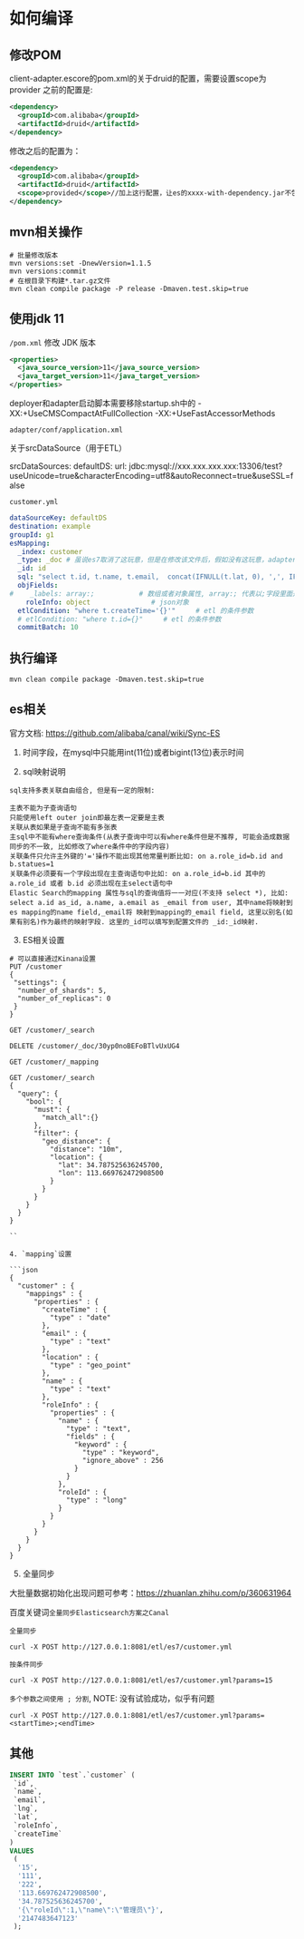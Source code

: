 # 如何编译

## 修改POM

client-adapter.escore的pom.xml的关于druid的配置，需要设置scope为provider
之前的配置是:

```xml
<dependency>
  <groupId>com.alibaba</groupId>
  <artifactId>druid</artifactId>
</dependency>
```

修改之后的配置为：

```xml
<dependency>
  <groupId>com.alibaba</groupId>
  <artifactId>druid</artifactId>
  <scope>provided</scope>//加上这行配置，让es的xxxx-with-dependency.jar不包含druid相关包
</dependency>
```

## mvn相关操作

```shell
# 批量修改版本
mvn versions:set -DnewVersion=1.1.5
mvn versions:commit
# 在根目录下构建*.tar.gz文件
mvn clean compile package -P release -Dmaven.test.skip=true
```

## 使用jdk 11

`/pom.xml` 修改 JDK 版本

```xml
<properties>
  <java_source_version>11</java_source_version>
  <java_target_version>11</java_target_version>
</properties>
```

deployer和adapter启动脚本需要移除startup.sh中的
-XX:+UseCMSCompactAtFullCollection -XX:+UseFastAccessorMethods

`adapter/conf/application.xml`

关于srcDataSource（用于ETL）

srcDataSources:
    defaultDS:
      url: jdbc:mysql://xxx.xxx.xxx.xxx:13306/test?useUnicode=true&characterEncoding=utf8&autoReconnect=true&useSSL=false

`customer.yml`

```yml
dataSourceKey: defaultDS
destination: example
groupId: g1
esMapping:
  _index: customer
  _type: _doc # 虽说es7取消了这玩意，但是在修改该文件后，假如没有这玩意，adapter会报错
  _id: id
  sql: "select t.id, t.name, t.email,  concat(IFNULL(t.lat, 0), ',', IFNULL(t.lng, 0)) AS location, t.roleInfo, t.createTime from customer t"
  objFields:
#    _labels: array:;           # 数组或者对象属性, array:; 代表以;字段里面是以;分隔的
    roleInfo: object               # json对象
  etlCondition: "where t.createTime='{}'"     # etl 的条件参数
  # etlCondition: "where t.id={}"     # etl 的条件参数
  commitBatch: 10
```

## 执行编译

```shell
mvn clean compile package -Dmaven.test.skip=true
```

## es相关

官方文档: <https://github.com/alibaba/canal/wiki/Sync-ES>

1. 时间字段，在mysql中只能用int(11位)或者bigint(13位)表示时间

2. sql映射说明

```note
sql支持多表关联自由组合, 但是有一定的限制:

主表不能为子查询语句
只能使用left outer join即最左表一定要是主表
关联从表如果是子查询不能有多张表
主sql中不能有where查询条件(从表子查询中可以有where条件但是不推荐, 可能会造成数据同步的不一致, 比如修改了where条件中的字段内容)
关联条件只允许主外键的'='操作不能出现其他常量判断比如: on a.role_id=b.id and b.statues=1
关联条件必须要有一个字段出现在主查询语句中比如: on a.role_id=b.id 其中的 a.role_id 或者 b.id 必须出现在主select语句中
Elastic Search的mapping 属性与sql的查询值将一一对应(不支持 select *), 比如: select a.id as_id, a.name, a.email as _email from user, 其中name将映射到es mapping的name field,_email将 映射到mapping的_email field, 这里以别名(如果有别名)作为最终的映射字段. 这里的_id可以填写到配置文件的 _id:_id映射.
```

3. ES相关设置

```shell
# 可以直接通过Kinana设置
PUT /customer
{
 "settings": {
  "number_of_shards": 5,
  "number_of_replicas": 0
 }
}

GET /customer/_search

DELETE /customer/_doc/30yp0noBEFoBTlvUxUG4

GET /customer/_mapping

GET /customer/_search
{
  "query": {
    "bool": {
      "must": {
        "match_all":{}
      },
      "filter": {
        "geo_distance": {
          "distance": "10m",
          "location": {
            "lat": 34.787525636245700,
            "lon": 113.669762472908500
          }
        }
      }
    }
  }
}

``

4. `mapping`设置

```json
{
  "customer" : {
    "mappings" : {
      "properties" : {
        "createTime" : {
          "type" : "date"
        },
        "email" : {
          "type" : "text"
        },
        "location" : {
          "type" : "geo_point"
        },
        "name" : {
          "type" : "text"
        },
        "roleInfo" : {
          "properties" : {
            "name" : {
              "type" : "text",
              "fields" : {
                "keyword" : {
                  "type" : "keyword",
                  "ignore_above" : 256
                }
              }
            },
            "roleId" : {
              "type" : "long"
            }
          }
        }
      }
    }
  }
}
```

5. 全量同步

大批量数据初始化出现问题可参考：<https://zhuanlan.zhihu.com/p/360631964>

百度关键词`全量同步Elasticsearch方案之Canal`

`全量同步`

```shell
curl -X POST http://127.0.0.1:8081/etl/es7/customer.yml
```

`按条件同步`

```shell
curl -X POST http://127.0.0.1:8081/etl/es7/customer.yml?params=15
```

`多个参数之间使用 ; 分割`, NOTE: 没有试验成功，似乎有问题

```shell
curl -X POST http://127.0.0.1:8081/etl/es7/customer.yml?params=<startTime>;<endTime>
```

## 其他

```sql
INSERT INTO `test`.`customer` (
 `id`,
 `name`,
 `email`,
 `lng`,
 `lat`,
 `roleInfo`,
 `createTime`
)
VALUES
 (
  '15',
  '111',
  '222',
  '113.669762472908500',
  '34.787525636245700',
  '{\"roleId\":1,\"name\":\"管理员\"}',
  '2147483647123'
 );

```
